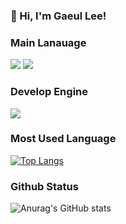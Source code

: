 <!-- info -->
### :wave: Hi, I'm Gaeul Lee!

<!-- Language logo-->
### Main Lanauage
<img src="https://img.shields.io/badge/java-%23007396.svg?&style=for-the-badge&logo=java&logoColor=white" /> <img src="https://img.shields.io/badge/kotlin-%23892CA0.svg?&style=for-the-badge&logo=Kotlin&logoColor=white" />  

### Develop Engine
<img src="https://img.shields.io/badge/android_studio-3DDC84.svg?&style=for-the-badge&logo=android%20studio&logoColor=white" />


### Most Used Language
<!-- most used language -->
[![Top Langs](https://github-readme-stats.vercel.app/api/top-langs/?username=gaeulzzang&layout=compact)](https://github.com/gaeulzzang/github-readme-stats) 


### Github Status
<!-- Github Status --> 
![Anurag's GitHub stats](https://github-readme-stats.vercel.app/api?username=gaeulzzang&show_icons=true&theme=dracula)

